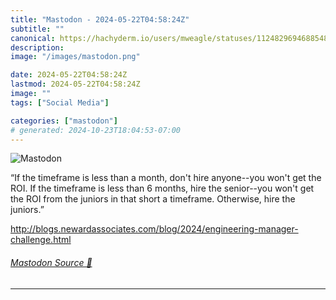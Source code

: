 ```yaml
---
title: "Mastodon - 2024-05-22T04:58:24Z"
subtitle: ""
canonical: https://hachyderm.io/users/mweagle/statuses/112482969468854856
description:
image: "/images/mastodon.png"

date: 2024-05-22T04:58:24Z
lastmod: 2024-05-22T04:58:24Z
image: ""
tags: ["Social Media"]

categories: ["mastodon"]
# generated: 2024-10-23T18:04:53-07:00
---
```

![Mastodon](/images/mastodon.png)

<p>“If the timeframe is less than a month, don&#39;t hire anyone--you won&#39;t get the ROI. If the timeframe is less than 6 months, hire the senior--you won&#39;t get the ROI from the juniors in that short a timeframe. Otherwise, hire the juniors.”</p><p><a href="http://blogs.newardassociates.com/blog/2024/engineering-manager-challenge.html" target="_blank" rel="nofollow noopener noreferrer" translate="no"><span class="invisible">http://</span><span class="ellipsis">blogs.newardassociates.com/blo</span><span class="invisible">g/2024/engineering-manager-challenge.html</span></a></p>


###### [Mastodon Source 🐘](https://hachyderm.io/@mweagle/112482969468854856)

___
